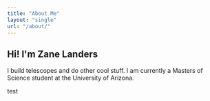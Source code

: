 ```yaml
---
title: "About Me"
layout: "single"
url: "/about/"
---
```


## Hi! I'm Zane Landers

I build telescopes and do other cool stuff. I am currently a Masters of Science student at the University of Arizona.

test